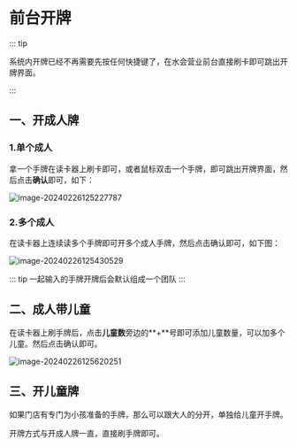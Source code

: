 # 前台开牌
::: tip

系统内开牌已经不再需要先按任何快捷键了，在水会营业前台直接刷卡即可跳出开牌界面。

 :::

## 一、开成人牌

### 1.单个成人

拿一个手牌在读卡器上刷卡即可，或者鼠标双击一个手牌，即可跳出开牌界面，然后点击**确认**即可，如下：

![image-20240226125227787](https://wiki-cdsoft.oss-cn-hangzhou.aliyuncs.com/202402261252867.png)

### 2.多个成人

在读卡器上连续读多个手牌即可开多个成人手牌，然后点击确认即可，如下图：

![image-20240226125430529](https://wiki-cdsoft.oss-cn-hangzhou.aliyuncs.com/202402261254589.png)

::: tip
一起输入的手牌开牌后会默认组成一个团队
:::

## 二、成人带儿童

在读卡器上刷手牌后，点击**儿童数**旁边的**+**号即可添加儿童数量，可以加多个儿童。然后点击确认即可。

![image-20240226125620251](https://wiki-cdsoft.oss-cn-hangzhou.aliyuncs.com/202402261256303.png)

## 三、开儿童牌

如果门店有专门为小孩准备的手牌，那么可以跟大人的分开，单独给儿童开手牌。

开牌方式与开成人牌一直，直接刷手牌即可。

